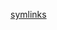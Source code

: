 [symlinks](https://raw.githubusercontent.com/azohra/strapped/master/straps/symlinks/README.md ":include")
